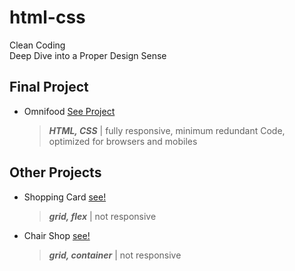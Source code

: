 # html-css
Clean Coding <br>
Deep Dive into a Proper Design Sense <br>

## Final Project
* Omnifood [See Project](https://omnifood-meals-ai.netlify.app/)
  > ***HTML, CSS*** | fully responsive, minimum redundant Code, optimized for browsers and mobiles

## Other Projects
* Shopping Card [see!](https://strong-dragon-f6ad42.netlify.app/)
  >***grid, flex*** | not responsive
* Chair Shop [see!](https://vocal-eclair-488959.netlify.app/)
  > ***grid, container*** | not responsive

